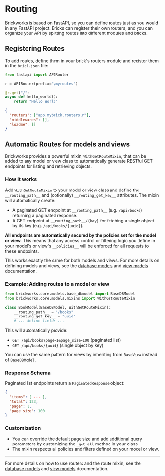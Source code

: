 # Routing

Brickworks is based on FastAPI, so you can define routes just as you would in any FastAPI project. Bricks can register their own routers, and you can organize your API by splitting routes into different modules and bricks.

## Registering Routes

To add routes, define them in your brick's routers module and register them in the `brick.json` file:

```python title="app/mybrick/routers/__init__.py"
from fastapi import APIRouter

r = APIRouter(prefix="/myroutes")

@r.get("/")
async def hello_world():
    return "Hello World"
```

```json title="app/mybrick/brick.json"
{
  "routers": ["app.mybrick.routers.r"],
  "middlewares": [],
  "loadme": []
}
```

## Automatic Routes for models and views

Brickworks provides a powerful mixin, `WithGetRouteMixin`, that can be added to any model or view class to automatically generate RESTful GET endpoints for listing and retrieving objects.

### How it works

Add `WithGetRouteMixin` to your model or view class and define the `__routing_path__` and (optionally) `__routing_get_key__` attributes. The mixin will automatically create:
- A paginated GET endpoint at `__routing_path__` (e.g. `/api/books`) returning a paginated response.
- A GET endpoint at `__routing_path__/{key}` for fetching a single object by its key (e.g. `/api/books/{uuid}`).

**All endpoints are automatically secured by the policies set for the model or view.** This means that any access control or filtering logic you define in your model's or view's `__policies__` will be enforced for all requests to these endpoints.

This works exactly the same for both models and views. For more details on defining models and views, see the [database models](database_models.md) and [view models](view_models.md) documentation.

### Example: Adding routes to a model or view

```python
from brickworks.core.models.base_dbmodel import BaseDBModel
from brickworks.core.models.mixins import WithGetRouteMixin

class BookModel(BaseDBModel, WithGetRouteMixin):
    __routing_path__ = "/books"
    __routing_get_key__ = "uuid"
    # ... define fields ...
```

This will automatically provide:
- `GET /api/books?page=1&page_size=100` (paginated list)
- `GET /api/books/{uuid}` (single object by key)

You can use the same pattern for views by inheriting from `BaseView` instead of `BaseDBModel`.

### Response Schema

Paginated list endpoints return a `PaginatedResponse` object:

```json
{
  "items": [ ... ],
  "total": 123,
  "page": 1,
  "page_size": 100
}
```

### Customization

- You can override the default page size and add additional query parameters by customizing the `_get_all` method in your class.
- The mixin respects all policies and filters defined on your model or view.

---

For more details on how to use routers and the route mixin, see the [database models](database_models.md) and [view models](view_models.md) documentation.
